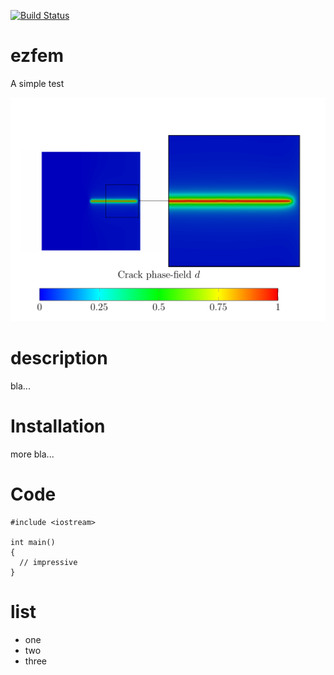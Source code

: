 [![Build Status](https://travis-ci.org/phuschke/ezfem.svg?branch=master)](https://travis-ci.org/ezfem)

# ezfem
A simple test

![alt text](https://github.com/phuschke/ezfem/blob/master/documentation/images/crack_phase_field.png "Crack phase-field for a single edge notched tension test")

# description
bla...

# Installation
more bla...

# Code
```
#include <iostream>

int main()
{
  // impressive
}
```

# list
* one
* two
* three
